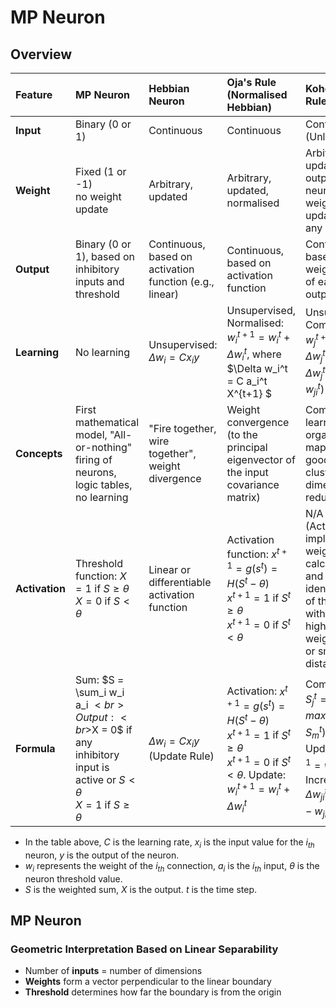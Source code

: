 # MP Neuron

## Overview

| Feature        | MP Neuron                                                    | Hebbian Neuron                                          | Oja's Rule (Normalised Hebbian)                              | Kohonen's Rule                                               |
| :------------- | :----------------------------------------------------------- | :------------------------------------------------------ | :----------------------------------------------------------- | :----------------------------------------------------------- |
| **Input**      | Binary (0 or 1)                                              | Continuous                                              | Continuous                                                   | Continuous (Unlabelled)                                      |
| **Weight**     | Fixed (1 or -1)<br>no weight update                          | Arbitrary, updated                                      | Arbitrary, updated, normalised                               | Arbitrary, updated, one output neuron's weights are updated at any instant |
| **Output**     | Binary (0 or 1), based on inhibitory inputs and threshold    | Continuous, based on activation function (e.g., linear) | Continuous, based on activation function                     | Continuous, based on the weighted sum of each output neuron  |
| **Learning**   | No learning                                                  | Unsupervised: $\Delta w_i = Cx_iy$                      | Unsupervised, Normalised: $w_i^{t+1} = w_i^t + \Delta w_i^t$, where $\Delta w_i^t = C a_i^t X^{t+1} $ | Unsupervised, Competitive: $w_j^{t+1} = w_j^t + \Delta w_j^t$, where $\Delta w_j^t = C(a_i^t - w_{ji}^t)$ |
| **Concepts**   | First mathematical model, "All-or-nothing" firing of neurons, logic tables, no learning | "Fire together, wire together", weight divergence       | Weight convergence (to the principal eigenvector of the input covariance matrix) | Competitive learning, self-organising map (SOM), good for clustering and dimensionality reduction |
| **Activation** | Threshold function: $X = 1$ if $S \ge \theta$<br>$X = 0$ if $S < \theta$ | Linear or differentiable activation function            | Activation function: $x^{t+1} = g(s^t) = H(S^t - \theta)$<br>$x^{t+1} = 1$ if $S^t \ge \theta$<br>$x^{t+1} = 0$ if $S^t < \theta$ | N/A (Activation is implicit in the weighted sum calculation and the identification of the neuron with the highest weighted sum or smallest distance) |
| **Formula**    | Sum: $S = \sum_i w_i a_i $<br>Output:<br>$X = 0$ if any inhibitory input is active or $S < \theta$<br>$X = 1$ if $S \ge \theta$ | $\Delta w_i = Cx_iy$ (Update Rule)                      | Activation: $x^{t+1} = g(s^t) = H(S^t - \theta)$<br>$x^{t+1} = 1$ if $S^t \ge \theta$<br>$x^{t+1} = 0$ if $S^t < \theta$. Update: $w_i^{t+1} = w_i^t + \Delta w_i^t$ | Competition: $S_j^t = max(S_1^t, ..., S_m^t)$<br>Update: $w_{ji}^{t+1} = w_{ji}^t + \Delta w_{ji}^t$<br>Incremental: $\Delta w_{ji}^t = C(a_i^t - w_{ji}^t)$ |

- In the table above, $C$ is the learning rate, $x_i$ is the input value for the $i_{th}$ neuron, $y$ is the output of the neuron.
- $w_i$ represents the weight of the $i_{th}$ connection, $a_i$ is the $i_{th}$ input, $\theta$ is the neuron threshold value.
- $S$ is the weighted sum, $X$ is the output. $t$ is the time step.

## MP Neuron

### Geometric Interpretation Based on Linear Separability

- Number of **inputs** = number of dimensions
- **Weights** form a vector perpendicular to the linear boundary
- **Threshold** determines how far the boundary is from the origin
